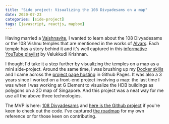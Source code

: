 ```yaml
---
title: "Side project: Visualizing the 108 Divyadesams on a map"
date: 2020-07-23
categories: [side-project]
tags: [javascript, reactjs, mapbox]
---
```


Having married a [Vaishnavite](https://en.wikipedia.org/wiki/Vaishnavism), I wanted to learn about the 108 Divyadesams or the 108 Vishnu temples that are mentioned in the works of [Alvars](https://en.wikipedia.org/wiki/Alvars). Each temple has a story behind it and it's well captured in this [informative YouTube playlist](https://www.youtube.com/playlist?list=PLhrdHlkOIj-XbEfcuP21IV4zdoX8ACbC8) by Velukkudi Krishnan.

I thought I'd take it a step further by visualizing the temples on a map as a mini side-project.
Around the same time, I was brushing up my [Docker skills](https://raghavramesh.github.io/mooc-notes/DevOps/Docker/) and I came across the [project page hosting](https://pages.github.com/) in Github Pages. It was also a 3 years since I worked on a front-end project involving a map: the last time I was when I was working at G Element to visualize the HDB buildings as polygons on a 2D map of Singapore. And this project was a neat way for me use all the above three technologies.

The MVP is here: [108 Divyadesams](https://raghavramesh.github.io/108-divyadesams/) and [here is the Github project](https://github.com/RaghavRamesh/108-divyadesams/) if you're keen to check out the code. I've captured [the roadmap](https://github.com/RaghavRamesh/108-divyadesams/projects/1) for my own reference or for those keen on contributing.